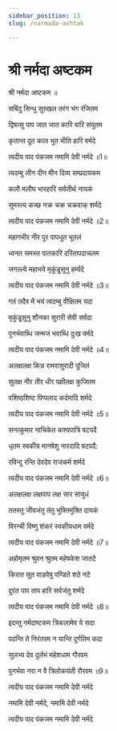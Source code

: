 ```yaml
---
sidebar_position: 13
slug: /narmada-ashtak

---
```

# श्री नर्मदा अष्टकम

श्री नर्मदा अष्टकम ॥

सबिंदु सिन्धु सुस्खल तरंग भंग रंजितम

द्विषत्सु पाप जात जात कारि वारि संयुतम

कृतान्त दूत काल भुत भीति हारि वर्मदे

त्वदीय पाद पंकजम नमामि देवी नर्मदे ॥1॥

त्वदम्बु लीन दीन मीन दिव्य सम्प्रदायकम

कलौ मलौघ भारहारि सर्वतीर्थ नायकं

सुमस्त्य कच्छ नक्र चक्र चक्रवाक् शर्मदे

त्वदीय पाद पंकजम नमामि देवी नर्मदे ॥2॥

महागभीर नीर पुर पापधुत भूतलं

ध्वनत समस्त पातकारि दरितापदाचलम

जगल्ल्ये महाभये मृकुंडूसूनु हर्म्यदे

त्वदीय पाद पंकजम नमामि देवी नर्मदे ॥3॥

गतं तदैव में भयं त्वदम्बु वीक्षितम यदा

मृकुंडूसूनु शौनका सुरारी सेवी सर्वदा

पुनर्भवाब्धि जन्मजं भवाब्धि दुःख वर्मदे

त्वदीय पाद पंकजम नमामि देवी नर्मदे ॥4॥

अलक्षलक्ष किन्न रामरासुरादी पूजितं

सुलक्ष नीर तीर धीर पक्षीलक्ष कुजितम

वशिष्ठशिष्ट पिप्पलाद कर्दमादि शर्मदे

त्वदीय पाद पंकजम नमामि देवी नर्मदे ॥5॥

सनत्कुमार नाचिकेत कश्यपात्रि षटपदै

धृतम स्वकीय मानषेशु नारदादि षटपदै:

रविन्दु रन्ति देवदेव राजकर्म शर्मदे

त्वदीय पाद पंकजम नमामि देवी नर्मदे ॥6॥

अलक्षलक्ष लक्षपाप लक्ष सार सायुधं

ततस्तु जीवजंतु तंतु भुक्तिमुक्ति दायकं

विरन्ची विष्णु शंकरं स्वकीयधाम वर्मदे

त्वदीय पाद पंकजम नमामि देवी नर्मदे ॥7॥

अहोमृतम श्रुवन श्रुतम महेषकेश जातटे

किरात सूत वाड़वेषु पण्डिते शठे नटे

दुरंत पाप ताप हारि सर्वजंतु शर्मदे

त्वदीय पाद पंकजम नमामि देवी नर्मदे ॥8॥

इदन्तु नर्मदाष्टकम त्रिकलामेव ये सदा

पठन्ति ते निरंतरम न यान्ति दुर्गतिम कदा

सुलभ्य देव दुर्लभं महेशधाम गौरवम

पुनर्भवा नरा न वै त्रिलोकयंती रौरवम ॥9॥

त्वदीय पाद पंकजम नमामि देवी नर्मदे

नमामि देवी नर्मदे, नमामि देवी नर्मदे

त्वदीय पाद पंकजम नमामि देवी नर्मदे

